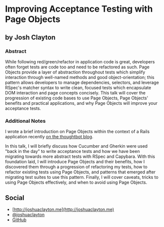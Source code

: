 # Improving Acceptance Testing with Page Objects #

## by Josh Clayton ##

### Abstract ###

While following red/green/refactor in application code is great, developers
often forget tests are code too and need to be refactored as such. Page
Objects provide a layer of abstraction throughout tests which simplify
interaction through well-named methods and good object-orientation; this
pattern allows developers to manage dependencies, selectors, and leverage
RSpec's matcher syntax to write clean, focused tests which encapsulate DOM
interaction and page concepts concisely. This talk will cover the progression
of existing code bases to use Page Objects, Page Objects' benefits and practical
applications, and why Page Objects will improve your acceptance tests.

### Additional Notes ###

I wrote a brief introduction on Page Objects within the context of a Rails
application recently [on the thoughtbot
blog](http://robots.thoughtbot.com/post/35776432958/better-acceptance-tests-with-page-objects).

In this talk, I will briefly discuss how Cucumber and Gherkin were used "back
in the day" to write acceptance tests and how we have been migrating towards
more abstract tests with RSpec and Capybara. With this foundation laid, I will
introduce Page Objects and their benefits, how I discovered them through a
progression of refactoring my tests, how to refactor existing tests using Page
Objects, and patterns that emerged after migrating test suites to use this
pattern. Finally, I will cover caveats, tricks to using Page Objects
effectively, and when to avoid using Page Objects.

## Social ##

* [http://joshuaclayton.me](http://joshuaclayton.me)
* [@joshuaclayton](http://twitter.com/joshuaclayton)
* [GitHub](https://github.com/joshuaclayton)
